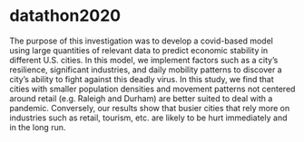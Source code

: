 # datathon2020
The purpose of this investigation was to develop a covid-based model using large quantities of relevant data to predict economic stability in different U.S. cities. In this model, we implement factors such as a city’s resilience, significant industries, and daily mobility patterns to discover a city’s ability to fight against this deadly virus. In this study, we find that cities with smaller population densities and movement patterns not centered around retail (e.g. Raleigh and Durham) are better suited to deal with a pandemic. Conversely, our results show that busier cities that rely more on industries such as retail, tourism, etc. are likely to be hurt immediately and in the long run.
